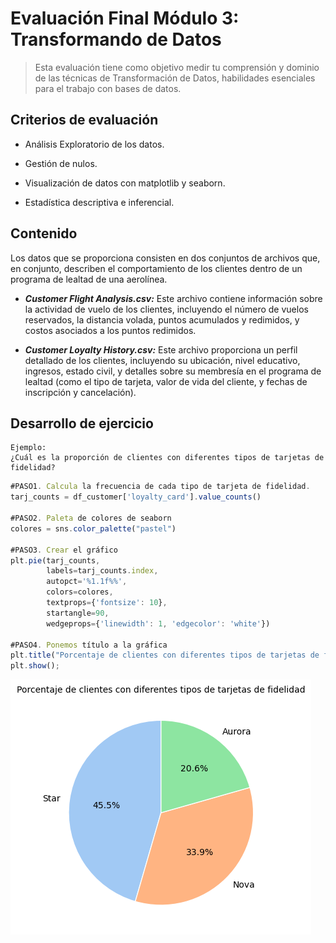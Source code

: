 # Evaluación Final Módulo 3: Transformando de Datos

> Esta evaluación tiene como objetivo medir tu comprensión y dominio de las técnicas de Transformación de Datos, habilidades esenciales para el trabajo con bases de datos.
>
##  Criterios de evaluación

 - Análisis Exploratorio de los datos.
 
 - Gestión de nulos. 
 
 - Visualización de datos con matplotlib y seaborn.
 
 - Estadística descriptiva e inferencial.

## Contenido

Los datos que se proporciona consisten en dos conjuntos de archivos que, en conjunto, describen el comportamiento de los clientes dentro de un programa de lealtad de una aerolínea.

  -  ***Customer Flight Analysis.csv:*** Este archivo contiene información sobre la actividad de vuelo de los clientes, incluyendo el número de vuelos reservados, la distancia volada, puntos acumulados y redimidos, y costos asociados a los puntos redimidos.

  -  ***Customer Loyalty History.csv:*** Este archivo proporciona un perfil detallado de los clientes, incluyendo su ubicación, nivel educativo, ingresos, estado civil, y detalles sobre su membresía en el programa de lealtad (como el tipo de tarjeta, valor de vida del cliente, y fechas de inscripción y cancelación).


## Desarrollo de ejercicio
    Ejemplo:
    ¿Cuál es la proporción de clientes con diferentes tipos de tarjetas de fidelidad?

```js
#PASO1. Calcula la frecuencia de cada tipo de tarjeta de fidelidad.
tarj_counts = df_customer['loyalty_card'].value_counts()

#PASO2. Paleta de colores de seaborn
colores = sns.color_palette("pastel")

#PASO3. Crear el gráfico
plt.pie(tarj_counts,
        labels=tarj_counts.index,
        autopct='%1.1f%%',
        colors=colores,
        textprops={'fontsize': 10},
        startangle=90,
        wedgeprops={'linewidth': 1, 'edgecolor': 'white'})

#PASO4. Ponemos título a la gráfica
plt.title("Porcentaje de clientes con diferentes tipos de tarjetas de fidelidad", fontsize=10) #Ajustar el tamaño del título
plt.show(); 
```
![Diagrama](https://github.com/Adalab/bda-modulo-3-evaluacion-final-JazminKS/blob/main/FILES/Diagrama.png)